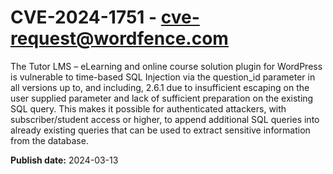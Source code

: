 # CVE-2024-1751 - cve-request@wordfence.com

The Tutor LMS – eLearning and online course solution plugin for WordPress is vulnerable to time-based SQL Injection via the question_id parameter in all versions up to, and including, 2.6.1 due to insufficient escaping on the user supplied parameter and lack of sufficient preparation on the existing SQL query.  This makes it possible for authenticated attackers, with subscriber/student access or higher, to append additional SQL queries into already existing queries that can be used to extract sensitive information from the database.

**Publish date:** 2024-03-13
